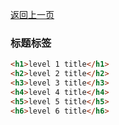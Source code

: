 [返回上一页](/README.md)

### 标题标签

```html
<h1>level 1 title</h1>
<h2>level 2 title</h2>
<h3>level 3 title</h3>
<h4>level 4 title</h4>
<h5>level 5 title</h5>
<h6>level 6 title</h6>
```